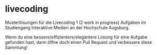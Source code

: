 # livecoding

Musterlösungen für die Livecoding 1 (2 work in progress) Aufgaben im Studiengang Interaktive Medien an der Hochschule Augsburg.

Wenn du eine bessere/effizientere/elegantere Lösung für eine Aufgabe gefunden hast, dann öffne doch einen Pull Request und verbessere diese Sammlung!
